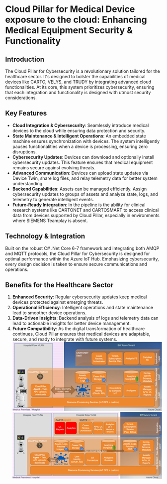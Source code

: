 # Cloud Pillar for Medical Device exposure to the cloud: Enhancing Medical Equipment Security & Functionality

## Introduction
The Cloud Pillar for Cybersecurity is a revolutionary solution tailored for the healthcare sector. It's designed to bolster the capabilities of medical devices like CARTO, VELYS, and TRUDY by integrating advanced cloud functionalities. At its core, this system prioritizes cybersecurity, ensuring that each integration and functionality is designed with utmost security considerations.

## Key Features

- **Cloud Integration & Cybersecurity**: Seamlessly introduce medical devices to the cloud while ensuring data protection and security.
- **State Maintenance & Intelligent Operations**: An embedded state machine ensures synchronization with devices. The system intelligently pauses functionalities when a device is processing, ensuring zero disruptions.
- **Cybersecurity Updates**: Devices can download and optionally install cybersecurity updates. This feature ensures that medical equipment remains secure against evolving threats.
- **Advanced Communication**: Devices can upload state updates via Device Twin, share log files, and relay telemetry data for better system understanding.
- **Backend Capabilities**: Assets can be managed efficiently. Assign cybersecurity updates to groups of assets and analyze state, logs, and telemetry to generate intelligent events.
- **Future-Ready Integration**: In the pipeline is the ability for clinical research systems like CARTONET and CARTOSMART to access clinical data from devices supported by Cloud Pillar, especially in environments where SIEMENS Teamplay is absent.

## Technology & Integration
Built on the robust C# .Net Core 6-7 framework and integrating both AMQP and MQTT protocols, the Cloud Pillar for Cybersecurity is designed for optimal performance within the Azure IoT Hub. Emphasizing cybersecurity, every design decision is taken to ensure secure communications and operations.

## Benefits for the Healthcare Sector

1. **Enhanced Security**: Regular cybersecurity updates keep medical devices protected against emerging threats.
2. **Operational Efficiency**: Intelligent operations and state maintenance lead to smoother device operations.
3. **Data-Driven Insights**: Backend analysis of logs and telemetry data can lead to actionable insights for better device management.
4. **Future Compatibility**: As the digital transformation of healthcare continues, Cloud Pillar ensures that medical devices are adaptable, secure, and ready to integrate with future systems.
![image.png](.images/cpcconnected.png)
![image.png](.images/cpeconnected.png)